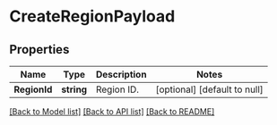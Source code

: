 # CreateRegionPayload

## Properties
Name | Type | Description | Notes
------------ | ------------- | ------------- | -------------
**RegionId** | **string** | Region ID. | [optional] [default to null]

[[Back to Model list]](../README.md#documentation-for-models) [[Back to API list]](../README.md#documentation-for-api-endpoints) [[Back to README]](../README.md)

